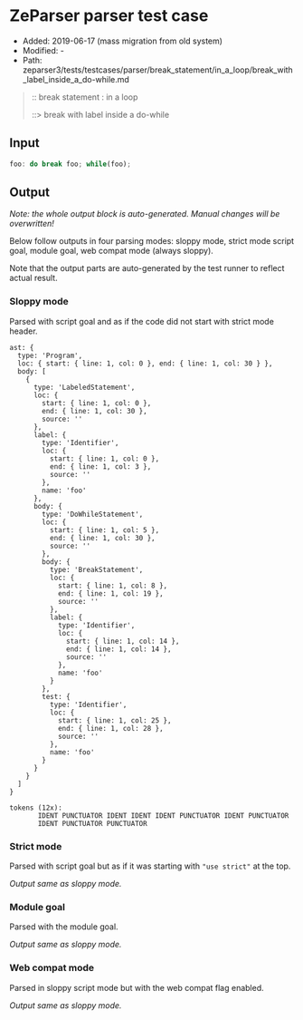 # ZeParser parser test case

- Added: 2019-06-17 (mass migration from old system)
- Modified: -
- Path: zeparser3/tests/testcases/parser/break_statement/in_a_loop/break_with_label_inside_a_do-while.md

> :: break statement : in a loop
>
> ::> break with label inside a do-while

## Input

`````js
foo: do break foo; while(foo);
`````

## Output

_Note: the whole output block is auto-generated. Manual changes will be overwritten!_

Below follow outputs in four parsing modes: sloppy mode, strict mode script goal, module goal, web compat mode (always sloppy).

Note that the output parts are auto-generated by the test runner to reflect actual result.

### Sloppy mode

Parsed with script goal and as if the code did not start with strict mode header.

`````
ast: {
  type: 'Program',
  loc: { start: { line: 1, col: 0 }, end: { line: 1, col: 30 } },
  body: [
    {
      type: 'LabeledStatement',
      loc: {
        start: { line: 1, col: 0 },
        end: { line: 1, col: 30 },
        source: ''
      },
      label: {
        type: 'Identifier',
        loc: {
          start: { line: 1, col: 0 },
          end: { line: 1, col: 3 },
          source: ''
        },
        name: 'foo'
      },
      body: {
        type: 'DoWhileStatement',
        loc: {
          start: { line: 1, col: 5 },
          end: { line: 1, col: 30 },
          source: ''
        },
        body: {
          type: 'BreakStatement',
          loc: {
            start: { line: 1, col: 8 },
            end: { line: 1, col: 19 },
            source: ''
          },
          label: {
            type: 'Identifier',
            loc: {
              start: { line: 1, col: 14 },
              end: { line: 1, col: 14 },
              source: ''
            },
            name: 'foo'
          }
        },
        test: {
          type: 'Identifier',
          loc: {
            start: { line: 1, col: 25 },
            end: { line: 1, col: 28 },
            source: ''
          },
          name: 'foo'
        }
      }
    }
  ]
}

tokens (12x):
       IDENT PUNCTUATOR IDENT IDENT IDENT PUNCTUATOR IDENT PUNCTUATOR
       IDENT PUNCTUATOR PUNCTUATOR
`````

### Strict mode

Parsed with script goal but as if it was starting with `"use strict"` at the top.

_Output same as sloppy mode._

### Module goal

Parsed with the module goal.

_Output same as sloppy mode._

### Web compat mode

Parsed in sloppy script mode but with the web compat flag enabled.

_Output same as sloppy mode._
